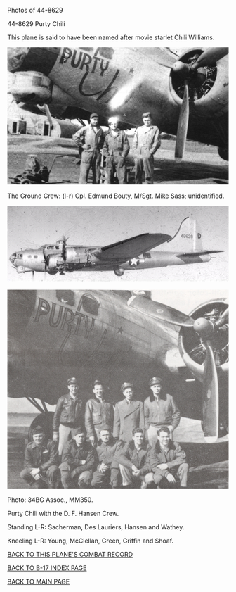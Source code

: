 
Photos of 44-8629






 




44-8629 Purty Chili  
  

This plane is said to have been named after movie starlet Chili Williams.  
  

![](44-8629a.jpg)  

The Ground Crew: (l-r) Cpl. Edmund Bouty, M/Sgt. Mike Sass; unidentified.  
  

![](44-8629b.jpg)  
  

![](44-8629c.jpg)  

Photo: 34BG Assoc., MM350.  

Purty Chili with the D. F. Hansen Crew.  

Standing L-R: Sacherman, Des Lauriers, Hansen and Wathey.  

Kneeling L-R: Young, McClellan, Green, Griffin and Shoaf.  

  

[BACK TO THIS PLANE'S COMBAT RECORD](b17s/44-8629.md)  

[BACK TO B-17 INDEX PAGE](000b17s.md)  

[BACK TO MAIN PAGE](index.html)


